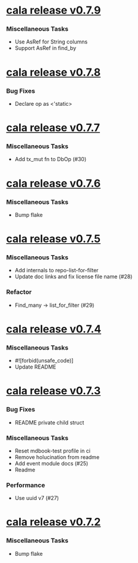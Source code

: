 # [cala release v0.7.9](https://github.com/GaloyMoney/cala/releases/tag/0.7.9)


### Miscellaneous Tasks

- Use AsRef<str> for String columns
- Support AsRef<str> in find_by

# [cala release v0.7.8](https://github.com/GaloyMoney/cala/releases/tag/0.7.8)


### Bug Fixes

- Declare op as <'static>

# [cala release v0.7.7](https://github.com/GaloyMoney/cala/releases/tag/0.7.7)


### Miscellaneous Tasks

- Add tx_mut fn to DbOp (#30)

# [cala release v0.7.6](https://github.com/GaloyMoney/cala/releases/tag/0.7.6)


### Miscellaneous Tasks

- Bump flake

# [cala release v0.7.5](https://github.com/GaloyMoney/cala/releases/tag/0.7.5)


### Miscellaneous Tasks

- Add internals to repo-list-for-filter
- Update doc links and fix license file name (#28)

### Refactor

- Find_many -> list_for_filter (#29)

# [cala release v0.7.4](https://github.com/GaloyMoney/cala/releases/tag/0.7.4)


### Miscellaneous Tasks

- #![forbid(unsafe_code)]
- Update README

# [cala release v0.7.3](https://github.com/GaloyMoney/cala/releases/tag/0.7.3)


### Bug Fixes

- README private child struct

### Miscellaneous Tasks

- Reset mdbook-test profile in ci
- Remove holucination from readme
- Add event module docs (#25)
- Readme

### Performance

- Use uuid v7 (#27)

# [cala release v0.7.2](https://github.com/GaloyMoney/cala/releases/tag/0.7.2)


### Miscellaneous Tasks

- Bump flake
